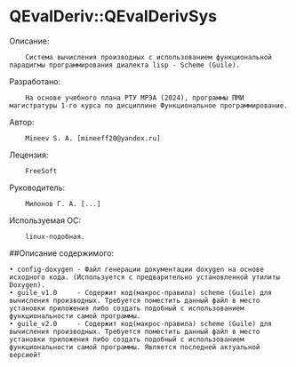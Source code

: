 # QEvalDeriv::QEvalDerivSys

Описание:

		Система вычисления производных с использованием функциональной парадигмы программирования диалекта lisp - Scheme (Guile).

Разработано: 

		На основе учебного плана РТУ МРЭА (2024), программы ПМИ магистратуры 1-го курса по дисциплине Функциональное программирование.

Автор:
		
		Mineev S. A. [mineeff20@yandex.ru]

Лецензия:

		FreeSoft

Руководитель: 

		Милонов Г. А. [...]
		
Используемая ОС:
		
		linux-подобная.
		
		
##Описание содержимого:

	• config-doxygen - Файл генерации документации doxygen на основе исходного кода. (Используется с предварительно установленной утилиты Doxygen).
	• guile_v1.0 	 - Содержит код(макрос-правила) scheme (Guile) для вычисления производных. Требуется поместить данный файл в место установки приложения либо создать подобный с использованием функциональности самой программы.
	• guile_v2.0 	 - Содержит код(макрос-правила) scheme (Guile) для вычисления производных. Требуется поместить данный файл в место установки приложения либо создать подобный с использованием функциональности самой программы. Является последней актуальной версией!





